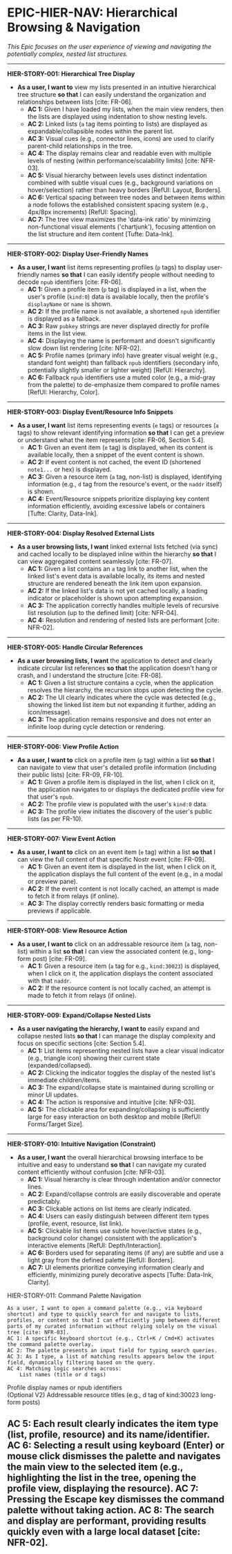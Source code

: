 # EPIC-HIER-NAV: Hierarchical Browsing & Navigation

*This Epic focuses on the user experience of viewing and navigating the potentially complex, nested list structures.*

---

**HIER-STORY-001: Hierarchical Tree Display**

* **As a user, I want to** view my lists presented in an intuitive hierarchical tree structure **so that** I can easily understand the organization and relationships between lists [cite: FR-06].
    * **AC 1:** Given I have loaded my lists, when the main view renders, then the lists are displayed using indentation to show nesting levels.
    * **AC 2:** Linked lists (`a` tag items pointing to lists) are displayed as expandable/collapsible nodes within the parent list.
    * **AC 3:** Visual cues (e.g., connector lines, icons) are used to clarify parent-child relationships in the tree.
    * **AC 4:** The display remains clear and readable even with multiple levels of nesting (within performance/scalability limits) [cite: NFR-03].
    * **AC 5:** Visual hierarchy between levels uses distinct indentation combined with subtle visual cues (e.g., background variations on hover/selection) rather than heavy borders [RefUI: Layout, Borders].
    * **AC 6:** Vertical spacing between tree nodes and between items within a node follows the established consistent spacing system (e.g., 4px/8px increments) [RefUI: Spacing].
    * **AC 7:** The tree view maximizes the 'data-ink ratio' by minimizing non-functional visual elements ('chartjunk'), focusing attention on the list structure and item content [Tufte: Data-Ink].

---

**HIER-STORY-002: Display User-Friendly Names**

* **As a user, I want** list items representing profiles (`p` tags) to display user-friendly names **so that** I can easily identify people without needing to decode `npub` identifiers [cite: FR-06].
    * **AC 1:** Given a profile item (`p` tag) is displayed in a list, when the user's profile (`kind:0`) data is available locally, then the profile's `displayName` or `name` is shown.
    * **AC 2:** If the profile name is not available, a shortened `npub` identifier is displayed as a fallback.
    * **AC 3:** Raw `pubkey` strings are never displayed directly for profile items in the list view.
    * **AC 4:** Displaying the name is performant and doesn't significantly slow down list rendering [cite: NFR-02].
    * **AC 5:** Profile names (primary info) have greater visual weight (e.g., standard font weight) than fallback `npub` identifiers (secondary info, potentially slightly smaller or lighter weight) [RefUI: Hierarchy].
    * **AC 6:** Fallback `npub` identifiers use a muted color (e.g., a mid-gray from the palette) to de-emphasize them compared to profile names [RefUI: Hierarchy, Color].

---

**HIER-STORY-003: Display Event/Resource Info Snippets**

* **As a user, I want** list items representing events (`e` tags) or resources (`a` tags) to show relevant identifying information **so that** I can get a preview or understand what the item represents [cite: FR-06, Section 5.4].
    * **AC 1:** Given an event item (`e` tag) is displayed, when its content is available locally, then a snippet of the event content is shown.
    * **AC 2:** If event content is not cached, the event ID (shortened `note1...` or hex) is displayed.
    * **AC 3:** Given a resource item (`a` tag, non-list) is displayed, identifying information (e.g., `d` tag from the resource's event, or the `naddr` itself) is shown.
    * **AC 4:** Event/Resource snippets prioritize displaying key content information efficiently, avoiding excessive labels or containers [Tufte: Clarity, Data-Ink].

---

**HIER-STORY-004: Display Resolved External Lists**

* **As a user browsing lists, I want** linked external lists fetched (via sync) and cached locally to be displayed inline within the hierarchy **so that** I can view aggregated content seamlessly [cite: FR-07].
    * **AC 1:** Given a list contains an `a` tag link to another list, when the linked list's event data is available locally, its items and nested structure are rendered beneath the link item upon expansion.
    * **AC 2:** If the linked list's data is not yet cached locally, a loading indicator or placeholder is shown upon attempting expansion.
    * **AC 3:** The application correctly handles multiple levels of recursive list resolution (up to the defined limit) [cite: NFR-04].
    * **AC 4:** Resolution and rendering of nested lists are performant [cite: NFR-02].

---

**HIER-STORY-005: Handle Circular References**

* **As a user browsing lists, I want** the application to detect and clearly indicate circular list references **so that** the application doesn't hang or crash, and I understand the structure [cite: FR-08].
    * **AC 1:** Given a list structure contains a cycle, when the application resolves the hierarchy, the recursion stops upon detecting the cycle.
    * **AC 2:** The UI clearly indicates where the cycle was detected (e.g., showing the linked list item but not expanding it further, adding an icon/message).
    * **AC 3:** The application remains responsive and does not enter an infinite loop during cycle detection or rendering.

---

**HIER-STORY-006: View Profile Action**

* **As a user, I want to** click on a profile item (`p` tag) within a list **so that** I can navigate to view that user's detailed profile information (including their public lists) [cite: FR-09, FR-10].
    * **AC 1:** Given a profile item is displayed in the list, when I click on it, the application navigates to or displays the dedicated profile view for that user's `npub`.
    * **AC 2:** The profile view is populated with the user's `kind:0` data.
    * **AC 3:** The profile view initiates the discovery of the user's public lists (as per FR-10).

---

**HIER-STORY-007: View Event Action**

* **As a user, I want to** click on an event item (`e` tag) within a list **so that** I can view the full content of that specific Nostr event [cite: FR-09].
    * **AC 1:** Given an event item is displayed in the list, when I click on it, the application displays the full content of the event (e.g., in a modal or preview pane).
    * **AC 2:** If the event content is not locally cached, an attempt is made to fetch it from relays (if online).
    * **AC 3:** The display correctly renders basic formatting or media previews if applicable.

---

**HIER-STORY-008: View Resource Action**

* **As a user, I want to** click on an addressable resource item (`a` tag, non-list) within a list **so that** I can view the associated content (e.g., long-form post) [cite: FR-09].
    * **AC 1:** Given a resource item (`a` tag for e.g., `kind:30023`) is displayed, when I click on it, the application displays the content associated with that `naddr`.
    * **AC 2:** If the resource content is not locally cached, an attempt is made to fetch it from relays (if online).

---

**HIER-STORY-009: Expand/Collapse Nested Lists**

* **As a user navigating the hierarchy, I want to** easily expand and collapse nested lists **so that** I can manage the display complexity and focus on specific sections [cite: Section 5.4].
    * **AC 1:** List items representing nested lists have a clear visual indicator (e.g., triangle icon) showing their current state (expanded/collapsed).
    * **AC 2:** Clicking the indicator toggles the display of the nested list's immediate children/items.
    * **AC 3:** The expand/collapse state is maintained during scrolling or minor UI updates.
    * **AC 4:** The action is responsive and intuitive [cite: NFR-03].
    * **AC 5:** The clickable area for expanding/collapsing is sufficiently large for easy interaction on both desktop and mobile [RefUI: Forms/Target Size].

---

**HIER-STORY-010: Intuitive Navigation (Constraint)**

* **As a user, I want** the overall hierarchical browsing interface to be intuitive and easy to understand **so that** I can navigate my curated content efficiently without confusion [cite: NFR-03].
    * **AC 1:** Visual hierarchy is clear through indentation and/or connector lines.
    * **AC 2:** Expand/collapse controls are easily discoverable and operate predictably.
    * **AC 3:** Clickable actions on list items are clearly indicated.
    * **AC 4:** Users can easily distinguish between different item types (profile, event, resource, list link).
    * **AC 5:** Clickable list items use subtle hover/active states (e.g., background color change) consistent with the application's interactive elements [RefUI: Depth/Interaction].
    * **AC 6:** Borders used for separating items (if any) are subtle and use a light gray from the defined palette [RefUI: Borders].
    * **AC 7:** UI elements prioritize conveying information clearly and efficiently, minimizing purely decorative aspects [Tufte: Data-Ink, Clarity].

HIER-STORY-011: Command Palette Navigation

    As a user, I want to open a command palette (e.g., via keyboard shortcut) and type to quickly search for and navigate to lists, profiles, or content so that I can efficiently jump between different parts of my curated information without relying solely on the visual tree [cite: NFR-03].
    AC 1: A specific keyboard shortcut (e.g., Ctrl+K / Cmd+K) activates the command palette overlay.
    AC 2: The palette presents an input field for typing search queries.
    AC 3: As I type, a list of matching results appears below the input field, dynamically filtering based on the query.
    AC 4: Matching logic searches across:
        List names (title or d tags)   

Profile display names or npub identifiers  
(Optional V2) Addressable resource titles (e.g., d tag of kind:30023 long-form posts)  

AC 5: Each result clearly indicates the item type (list, profile, resource) and its name/identifier.
AC 6: Selecting a result using keyboard (Enter) or mouse click dismisses the palette and navigates the main view to the selected item (e.g., highlighting the list in the tree, opening the profile view, displaying the resource).
AC 7: Pressing the Escape key dismisses the command palette without taking action.
AC 8: The search and display are performant, providing results quickly even with a large local dataset [cite: NFR-02].
---

